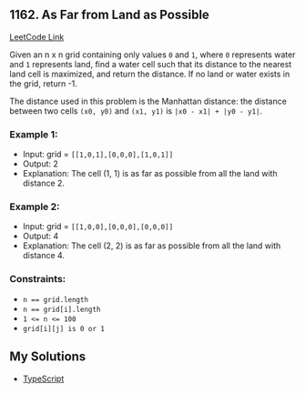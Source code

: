 ## 1162. As Far from Land as Possible

[LeetCode Link](https://leetcode.com/problems/as-far-from-land-as-possible/)

Given an n x n grid containing only values `0` and `1`, where `0` represents water and `1` represents land, find a water cell such that its distance to the nearest land cell is maximized, and return the distance. If no land or water exists in the grid, return -1.

The distance used in this problem is the Manhattan distance: the distance between two cells `(x0, y0)` and `(x1, y1)` is `|x0 - x1| + |y0 - y1|`.

### Example 1:

-   Input: grid = `[[1,0,1],[0,0,0],[1,0,1]]`
-   Output: 2
-   Explanation: The cell (1, 1) is as far as possible from all the land with distance 2.

### Example 2:
-   Input: grid = `[[1,0,0],[0,0,0],[0,0,0]]`
-   Output: 4
-   Explanation: The cell (2, 2) is as far as possible from all the land with distance 4.

### Constraints:
-   `n == grid.length`
-   `n == grid[i].length`
-   `1 <= n <= 100`
-   `grid[i][j] is 0 or 1`

## My Solutions
- [TypeScript](1162-As-Fat-From-Land-As-Possible)